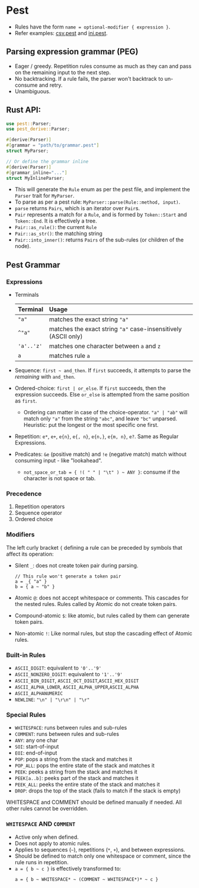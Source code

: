 # Pest

- Rules have the form `name = optional-modifier { expression }`.
- Refer examples: [csv.pest](./src/csv.pest) and [ini.pest](./src/ini.pest).

## Parsing expression grammar (PEG)

- Eager / greedy. Repetition rules consume as much as they can and pass on the remaining
  input to the next step.
- No backtracking. If a rule fails, the parser won't backtrack to un-consume and retry.
- Unambiguous.

## Rust API:

```rust
use pest::Parser;
use pest_derive::Parser;

#[derive(Parser)]
#[grammar = "path/to/grammar.pest"]
struct MyParser;

// Or define the grammar inline
#[derive(Parser)]
#[grammar_inline="..."]
struct MyInlineParser;
```

- This will generate the `Rule` enum as per the pest file, and implement the `Parser`
  trait for `MyParser`.
- To parse as per a pest rule: `MyParser::parse(Rule::method, input)`.
- `parse` returns `Pairs`, which is an iterator over `Pair`s.
- `Pair` represents a match for a `Rule`, and is formed by `Token::Start` and
  `Token::End`. It is effectively a tree.
- `Pair::as_rule()`: the current `Rule`
- `Pair::as_str()`: the matching string
- `Pair::into_inner()`: returns `Pairs` of the sub-rules (or children of the node).

## Pest Grammar

### Expressions

- Terminals

  | Terminal   | Usage                                                          |
  |:-----------|:---------------------------------------------------------------|
  | `"a"`      | matches the exact string `"a"`                                 |
  | `^"a"`     | matches the exact string `"a"` case-insensitively (ASCII only) |
  | `'a'..'z'` | matches one character between `a` and `z`                      |
  | `a`        | matches rule `a`                                               |

- Sequence: `first ~ and_then`. If `first` succeeds, it attempts to parse the
  _remaining_ with `and_then`.
- Ordered-choice: `first | or_else`. If `first` succeeds, then the expression succeeds.
  Else `or_else` is attempted from the same position as `first`.
  - Ordering can matter in case of the choice-operator. `"a" | "ab"` will match only
    `"a"` from the string `"abc"`, and leave `"bc"` unparsed. Heuristic: put the longest
    or the most specific one first.
- Repetition: `e*`, `e+`, `e{n}`, `e{, n}`, `e{n,}`, `e{m, n}`, `e?`. Same as Regular
  Expressions.
- Predicates: `&e` (positive match) and `!e` (negative match) match without consuming
  input - like "lookahead".
  - `not_space_or_tab = { !( " " | "\t" ) ~ ANY }`: consume if the character is not
    space or tab.

### Precedence

1. Repetition operators
2. Sequence operator
3. Ordered choice

### Modifiers

The left curly bracket `{` defining a rule can be preceded by symbols that affect its
operation:

- Silent `_`: does not create token pair during parsing.

  ```pest
  // This rule won't generate a token pair
  a = _{ "a" }
  b = { a ~ "b" }
  ```

- Atomic `@`: does not accept whitespace or comments. This cascades for the nested
  rules. Rules called by Atomic do not create token pairs.
- Compound-atomic `$`: like atomic, but rules called by them can generate token pairs.
- Non-atomic `!`: Like normal rules, but stop the cascading effect of Atomic rules.

### Built-in Rules

- `ASCII_DIGIT`: equivalent to `'0'..'9'`
- `ASCII_NONZERO_DIGIT`: equivalent to `'1'..'9'`
- `ASCII_BIN_DIGIT`, `ASCII_OCT_DIGIT`,`ASCII_HEX_DIGIT`
- `ASCII_ALPHA_LOWER`, `ASCII_ALPHA_UPPER`,`ASCII_ALPHA`
- `ASCII_ALPHANUMERIC`
- `NEWLINE`: `"\n" | "\r\n" | "\r"`

### Special Rules

- `WHITESPACE`: runs between rules and sub-rules
- `COMMENT`: runs between rules and sub-rules
- `ANY`: any one char
- `SOI`: start-of-input
- `EOI`: end-of-input
- `POP`: pops a string from the stack and matches it
- `POP_ALL`: pops the entire state of the stack and matches it
- `PEEK`: peeks a string from the stack and matches it
- `PEEK[a..b]`: peeks part of the stack and matches it
- `PEEK_ALL`: peeks the entire state of the stack and matches it
- `DROP`: drops the top of the stack (fails to match if the stack is empty)

WHITESPACE and COMMENT should be defined manually if needed. All other rules cannot be overridden.

### `WHITESPACE` AND `COMMENT`

- Active only when defined.
- Does not apply to atomic rules.
- Applies to sequences (`~`), repetitions (`*`, `+`), and between expressions.
- Should be defined to match only one whitespace or comment, since the rule runs in
  repetition.
- `a = { b ~ c }` is effectively transformed to:
  ```pest
  a = { b ~ WHITESPACE* ~ (COMMENT ~ WHITESPACE*)* ~ c }
  ```
